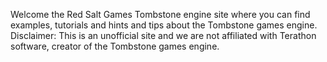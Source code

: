 Welcome the Red Salt Games Tombstone engine site where you can find examples, tutorials and hints and tips about the Tombstone games engine. Disclaimer: This is an unofficial site and we are not affiliated with Terathon software, creator of the Tombstone games engine.
